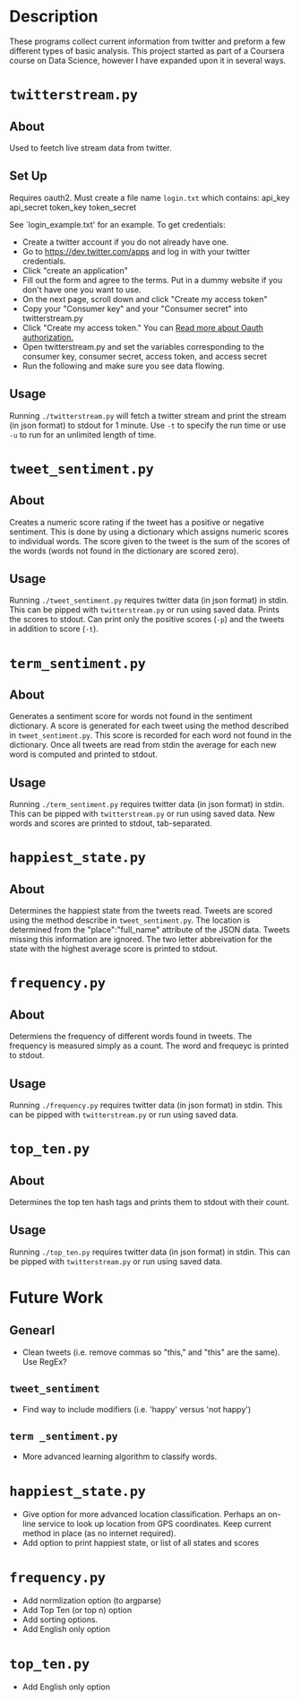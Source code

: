 # Description

These programs collect current information from twitter and preform a few different types of basic analysis. This project started as part of a Coursera course on Data Science, however I have expanded upon it in several ways.

# `twitterstream.py`

## About

Used to feetch live stream data from twitter.  

## Set Up

Requires oauth2.  Must create a file name `login.txt` which contains:
api_key <api key>
api_secret <api secret>
token_key <token key>
token_secret <token secret>

See `login_example.txt' for an example.  To get credentials:

-   Create a twitter account if you do not already have one.
-   Go to https://dev.twitter.com/apps and log in with your twitter
    credentials.
-   Click "create an application"
-   Fill out the form and agree to the terms. Put in a dummy website if
    you don't have one you want to use.
-   On the next page, scroll down and click "Create my access token"
-   Copy your "Consumer key" and your "Consumer secret" into
    twitterstream.py
-   Click "Create my access token." You can [Read more about Oauth
    authorization.](https://dev.twitter.com/docs/auth)
-   Open twitterstream.py and set the variables corresponding to the
    consumer key, consumer secret, access token, and access secret
-   Run the following and make sure you see data flowing.

## Usage

Running `./twitterstream.py` will fetch a twitter stream and print the stream (in json format) to stdout for 1 minute.  Use `-t` to specify the run time or use `-u` to run for an unlimited length of time.

# `tweet_sentiment.py`

## About

Creates a numeric score rating if the tweet has a positive or negative sentiment.  This is done by using a dictionary which assigns numeric scores to individual words.  The score given to the tweet is the sum of the scores of the words (words not found in the dictionary are scored zero).

## Usage

Running `./tweet_sentiment.py` requires twitter data (in json format) in stdin.  This can be pipped with `twitterstream.py` or run using saved data.  Prints the scores to stdout.  Can print only the positive scores (`-p`) and the tweets in addition to score (`-t`).

# `term_sentiment.py`

## About

Generates a sentiment score for words not found in the sentiment dictionary.  A score is generated for each tweet using the method described in `tweet_sentiment.py`.  This score is recorded for each word not found in the dictionary.  Once all tweets are read from stdin the average for each new word is computed and printed to stdout.

## Usage

Running `./term_sentiment.py` requires twitter data (in json format) in stdin.  This can be pipped with `twitterstream.py` or run using saved data.  New words and scores are printed to stdout, tab-separated.

# `happiest_state.py`

## About

Determines the happiest state from the tweets read.  Tweets are scored using the method describe in `tweet_sentiment.py`.  The location is determined from the "place":"full_name" attribute of the JSON data.  Tweets missing this information are ignored.  The two letter abbreivation for the state with the highest average score is printed to stdout.


# `frequency.py`

## About

Determiens the frequency of different words found in tweets.  The frequency is measured simply as a count.  The word and frequeyc is printed to stdout.

## Usage

Running `./frequency.py` requires twitter data (in json format) in stdin.  This can be pipped with `twitterstream.py` or run using saved data.


# `top_ten.py`

## About

Determines the top ten hash tags and prints them to stdout with their count.

## Usage

Running `./top_ten.py` requires twitter data (in json format) in stdin.  This can be pipped with `twitterstream.py` or run using saved data.

# Future Work

## Genearl
* Clean tweets (i.e. remove commas so "this," and "this" are the same). Use RegEx?

## `tweet_sentiment`
* Find way to include modifiers (i.e. 'happy' versus 'not happy')

## `term _sentiment.py`
* More advanced learning algorithm to classify words.

# `happiest_state.py`
* Give option for more advanced location classification.  Perhaps an on-line service to look up location from GPS coordinates. Keep current method in place (as no internet required).
* Add option to print happiest state, or list of all states and scores

# `frequency.py`
* Add normlization option (to argparse)
* Add Top Ten (or top n) option
* Add sorting options.
* Add English only option

# `top_ten.py`
* Add English only option